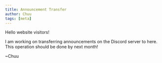 ```yaml
---
title: Announcement Transfer
author: Chuu
tags: [meta]
---
```


Hello website visitors!

I am working on transferring announcements on the Discord server to here.  This operation should be done by next month!

~Chuu